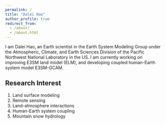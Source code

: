 ```yaml
---
permalink: /
title: "Dalei Hao"
author_profile: true
redirect_from: 
  - /about/
  - /about.html
---
```


I am Dalei Hao, an Earth scientist in the Earth System Modeling Group under the Atmospheric, Climate, and Earth Sciences Division of the Pacific Northwest National Laboratory in the US. I am currently working on improving E3SM land model (ELM), and developing coupled human-Earth system model E3SM-GCAM.


Research Interest
------
1. Land surface modeling
1. Remote sensing
1. Land-atmosphere interactions
1. Human-Earth system coupling
1. Mountain snow hydrology


<script type="text/javascript" id="clstr_globe" src="//clustrmaps.com/globe.js?d=iWTS1J4l5IyGC6l-atHWkOLgPg7MC5ADt4ZJa0rorgE"></script>




